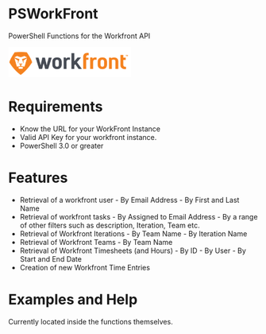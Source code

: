 # PSWorkFront
PowerShell Functions for the Workfront API

![alt text](https://github.com/hematic/Storage/raw/master/workfront.PNG)

# Requirements
 - Know the URL for your WorkFront Instance
 - Valid API Key for your workfront instance.
 - PowerShell 3.0 or greater
# Features
  - Retrieval of a workfront user
        - By Email Address
        - By First and Last Name
  - Retrieval of workfront tasks
        - By Assigned to Email Address
        - By a range of other filters such as description, Iteration, Team etc.
  - Retrieval of Workfront Iterations
        - By Team Name
        - By Iteration Name
  - Retrieval of Workfront Teams
        - By Team Name
  - Retrieval of Workfront Timesheets (and Hours)
        - By ID
        - By User
        - By Start and End Date
 - Creation of new Workfront Time Entries

# Examples and Help

Currently located inside the functions themselves.
